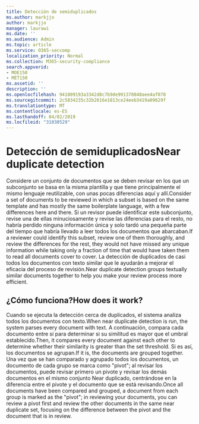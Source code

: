 ```yaml
---
title: Detección de semiduplicados
ms.author: markjjo
author: markjjo
manager: laurawi
ms.date: ''
ms.audience: Admin
ms.topic: article
ms.service: O365-seccomp
localization_priority: Normal
ms.collection: M365-security-compliance
search.appverid:
- MOE150
- MET150
ms.assetid: ''
description: ''
ms.openlocfilehash: 941809193a3342d8c7b9de991370848aee4af070
ms.sourcegitcommit: 2c5834235c32b2616e1813ce24eeb3419a09629f
ms.translationtype: MT
ms.contentlocale: es-ES
ms.lasthandoff: 04/02/2019
ms.locfileid: "31030529"
---
```

# <a name="near-duplicate-detection"></a><span data-ttu-id="e5345-102">Detección de semiduplicados</span><span class="sxs-lookup"><span data-stu-id="e5345-102">Near duplicate detection</span></span>

<span data-ttu-id="e5345-103">Considere un conjunto de documentos que se deben revisar en los que un subconjunto se basa en la misma plantilla y que tiene principalmente el mismo lenguaje reutilizable, con unas pocas diferencias aquí y allí.</span><span class="sxs-lookup"><span data-stu-id="e5345-103">Consider a set of documents to be reviewed in which a subset is based on the same template and has mostly the same boilerplate language, with a few differences here and there.</span></span> <span data-ttu-id="e5345-104">Si un revisor puede identificar este subconjunto, revise una de ellas minuciosamente y revise las diferencias para el resto, no habría perdido ninguna información única y solo tardó una pequeña parte del tiempo que habría llevado a leer todos los documentos que abarcaban.</span><span class="sxs-lookup"><span data-stu-id="e5345-104">If a reviewer could identify this subset, review one of them thoroughly, and review the differences for the rest, they would not have missed any unique information while taking only a fraction of time that would have taken them to read all documents cover to cover.</span></span> <span data-ttu-id="e5345-105">La detección de duplicados de casi todos los documentos con texto similar que le ayudarán a mejorar el eficacia del proceso de revisión.</span><span class="sxs-lookup"><span data-stu-id="e5345-105">Near duplicate detection groups textually similar documents together to help you make your review process more efficient.</span></span>

## <a name="how-does-it-work"></a><span data-ttu-id="e5345-106">¿Cómo funciona?</span><span class="sxs-lookup"><span data-stu-id="e5345-106">How does it work?</span></span>

<span data-ttu-id="e5345-107">Cuando se ejecuta la detección cerca de duplicados, el sistema analiza todos los documentos con texto.</span><span class="sxs-lookup"><span data-stu-id="e5345-107">When near duplicate detection is run, the system parses every document with text.</span></span> <span data-ttu-id="e5345-108">A continuación, compara cada documento entre sí para determinar si su similitud es mayor que el umbral establecido.</span><span class="sxs-lookup"><span data-stu-id="e5345-108">Then, it compares every document against each other to determine whether their similarity is greater than the set threshold.</span></span> <span data-ttu-id="e5345-109">Si es así, los documentos se agrupan.</span><span class="sxs-lookup"><span data-stu-id="e5345-109">If it is, the documents are grouped together.</span></span> <span data-ttu-id="e5345-110">Una vez que se han comparado y agrupado todos los documentos, un documento de cada grupo se marca como "pivot"; al revisar los documentos, puede revisar primero un pivote y revisar los demás documentos en el mismo conjunto Near duplicado, centrándose en la diferencia entre el pivote y el documento que se está revisando.</span><span class="sxs-lookup"><span data-stu-id="e5345-110">Once all documents have been compared and grouped, a document from each group is marked as the "pivot"; in reviewing your documents, you can review a pivot first and review the other documents in the same near duplicate set, focusing on the difference between the pivot and the document that is in review.</span></span>